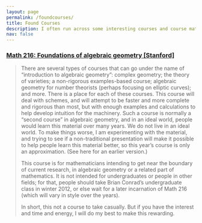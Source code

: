 ```yaml
---
layout: page
permalink: /foundcourses/
title: Found Courses
description: I often run across some interesting courses and course material while doing research. This is a collection of the ones that I liked enough to save for future reference.
nav: false
---
```


### [Math 216: Foundations of algebraic geometry [Stanford]](https://math216.wordpress.com/2011-12-course/)
> There are several types of courses that can go under the name of “introduction to algebraic geometry”: complex geometry; the theory of varieties; a non-rigorous examples-based course; algebraic geometry for number theorists (perhaps focusing on elliptic curves); and more. There is a place for each of these courses. This course will deal with schemes, and will attempt to be faster and more complete and rigorous than most, but with enough examples and calculations to help develop intuition for the machinery. Such a course is normally a “second course” in algebraic geometry, and in an ideal world, people would learn this material over many years. We do not live in an ideal world. To make things worse, I am experimenting with the material, and trying to see if a non-traditional presentation will make it possible to help people learn this material better, so this year’s course is only an approximation. (See here for an earlier version.)
>
> This course is for mathematicians intending to get near the boundary of current research, in algebraic geometry or a related part of mathematics. It is not intended for undergraduates or people in other fields; for that, people should take Brian Conrad’s undergraduate class in winter 2012, or else wait for a later incarnation of Math 216 (which will vary in style over the years).
>
> In short, this not a course to take casually. But if you have the interest and time and energy, I will do my best to make this rewarding.